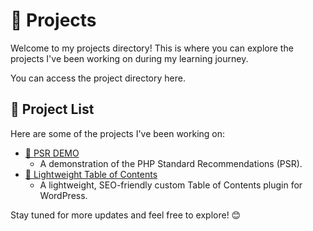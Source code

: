 # 🚀 Projects

Welcome to my projects directory! This is where you can explore the projects I've been working on during my learning journey.

You can access the project directory here.

## 📂 Project List

Here are some of the projects I've been working on:

- [📁 PSR DEMO](./psr-demo/)
    - A demonstration of the PHP Standard Recommendations (PSR).
- [📁 Lightweight Table of Contents](./wp-toc-lite/README.md)
    - A lightweight, SEO-friendly custom Table of Contents plugin for WordPress.

Stay tuned for more updates and feel free to explore! 😊
